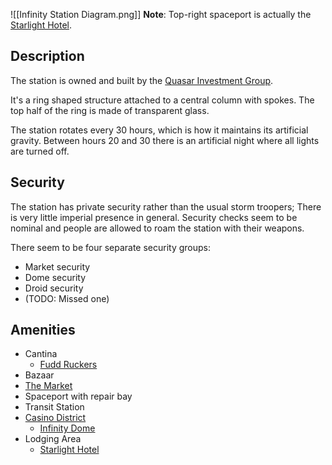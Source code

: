 ![[Infinity Station Diagram.png]]
**Note**: Top-right spaceport is actually the [Starlight Hotel](Starlight%20Hotel.md).
## Description
The station is owned and built by the [Quasar Investment Group](../../Factions%20and%20Groups/Quasar%20Investment%20Group.md).

It's a ring shaped structure attached to a central column with spokes. The top half of the ring is made of transparent glass.

The station rotates every 30 hours, which is how it maintains its artificial gravity. Between hours 20 and 30 there is an artificial night where all lights are turned off.
## Security
The station has private security rather than the usual storm troopers; There is very little imperial presence in general. Security checks seem to be nominal and people are allowed to roam the station with their weapons.

There seem to be four separate security groups:
- Market security
- Dome security
- Droid security
- (TODO: Missed one)
## Amenities
- Cantina
	- [Fudd Ruckers](Fudd%20Ruckers.md)
- Bazaar
- [The Market](The%20Market.md)
- Spaceport with repair bay
- Transit Station
- [Casino District](Casino%20District.md)
	- [Infinity Dome](Infinity%20Dome.md)
- Lodging Area
	- [Starlight Hotel](Starlight%20Hotel.md)

